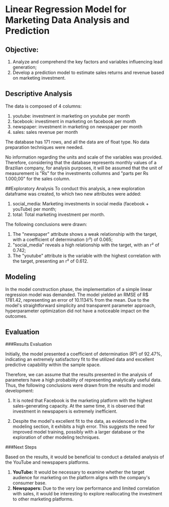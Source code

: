 # Linear Regression Model for Marketing Data Analysis and Prediction

## Objective:
1. Analyze and comprehend the key factors and variables influencing lead generation;
2. Develop a prediction model to estimate sales returns and revenue based on marketing investment.

## Descriptive Analysis
The data is composed of 4 columns:
1. youtube: investment in marketing on youtube per month
2. facebook: investiment in marketing on facebook per month
3. newspaper: investment in marketing on newspaper per month
4. sales: sales revenue per month

The database has 171 rows, and all the data are of float type. No data preparation techniques were needed.

No information regarding the units and scale of the variables was provided. Therefore, considering that the database represents monthly values of a Brazilian company, for analysis purposes, it will be assumed that the unit of measurement is "Rs" for the investments collumns and "parts per Rs 1.000,00" for the sales column.

##Exploratory Analysis
To conduct this analysis, a new exploration dataframe was created, to which two new attributes were added:

1. social_media: Marketing investments in social media (facebook + youTube) per month;
2. total: Total marketing investment per month.

The following conclusions were drawn:

1. The "newspaper" attribute shows a weak relationship with the target, with a coefficient of determination (r²) of 0.065;
2. "social_media" reveals a high relationship with the target, with an r² of 0.742;
3. The "youtube" attribute is the variable with the highest correlation with the target, presenting an r² of 0.612.

## Modeling

In the model construction phase, the implementation of a simple linear regression model was demanded. The model yielded an RMSE of R$ 1781.42, representing an error of 10.1134% from the mean. Due to the model's straightforward simplicity and transparent parameter approach, hyperparameter optimization did not have a noticeable impact on the outcomes.

## Evaluation

###Results Evaluation

Initially, the model presented a coefficient of determination (R²) of 92.47%, indicating an extremely satisfactory fit to the utilized data and excellent predictive capability within the sample space.

Therefore, we can assume that the results presented in the analysis of parameters have a high probability of representing analytically useful data. Thus, the following conclusions were drawn from the results and model development:

1. It is noted that Facebook is the marketing platform with the highest sales-generating capacity. At the same time, it is observed that investment in newspapers is extremely inefficient.

2. Despite the model's excellent fit to the data, as evidenced in the modeling section, it exhibits a high error. This suggests the need for improved model training, possibly with a larger database or the exploration of other modeling techniques.

###Next Steps

Based on the results, it would be beneficial to conduct a detailed analysis of the YouTube and newspapers platforms.

1. **YouTube:** It would be necessary to examine whether the target audience for marketing on the platform aligns with the company's consumer base.
2. **Newspapers:** Due to the very low performance and limited correlation with sales, it would be interesting to explore reallocating the investment to other marketing platforms.
